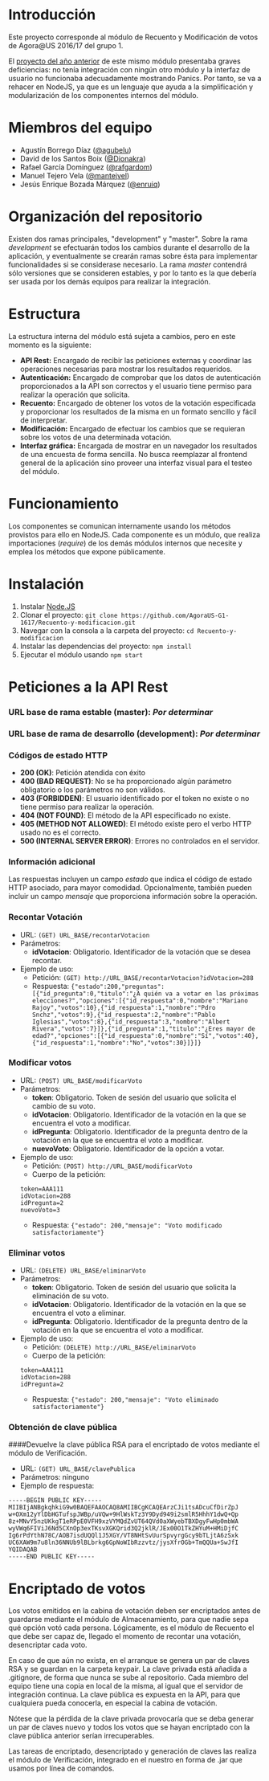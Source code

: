 # Introducción
Este proyecto corresponde al módulo de Recuento y Modificación de votos de Agora@US 2016/17 del grupo 1.

El [proyecto del año anterior](https://github.com/AgoraUS1516/G01) de este mismo módulo presentaba graves deficiencias: no tenía integración con ningún otro módulo y la interfaz de usuario no funcionaba adecuadamente mostrando Panics. Por tanto, se va a rehacer en NodeJS, ya que es un lenguaje que ayuda a la simplificación y modularización de los componentes internos del módulo.

# Miembros del equipo
- Agustín Borrego Díaz ([@agubelu](https://github.com/agubelu))
- David de los Santos Boix ([@Dionakra](https://github.com/Dionakra))
- Rafael García Domínguez ([@rafgardom](https://github.com/rafgardom))
- Manuel Tejero Vela ([@mantejvel](https://github.com/mantejvel))
- Jesús Enrique Bozada Márquez ([@enruiq](https://github.com/enruiq))

# Organización del repositorio
Existen dos ramas principales, "development" y "master". Sobre la rama *development* se efectuarán todos los cambios durante el desarrollo de la aplicación, y eventualmente se crearán ramas sobre ésta para implementar funcionalidades si se considerase necesario. La rama *master* contendrá sólo versiones que se consideren estables, y por lo tanto es la que debería ser usada por los demás equipos para realizar la integración.

# Estructura
La estructura interna del módulo está sujeta a cambios, pero en este momento es la siguiente:

- **API Rest:** Encargado de recibir las peticiones externas y coordinar las operaciones necesarias para mostrar los resultados requeridos.
- **Autenticación:** Encargado de comprobar que los datos de autenticación proporcionados a la API son correctos y el usuario tiene permiso para realizar la operación que solicita.
- **Recuento:** Encargado de obtener los votos de la votación especificada y proporcionar los resultados de la misma en un formato sencillo y fácil de interpretar.
- **Modificación:** Encargado de efectuar los cambios que se requieran sobre los votos de una determinada votación.
- **Interfaz gráfica:** Encargada de mostrar en un navegador los resultados de una encuesta de forma sencilla. No busca reemplazar al frontend general de la aplicación sino proveer una interfaz visual para el testeo del módulo.

# Funcionamiento
Los componentes se comunican internamente usando los métodos provistos para ello en NodeJS. Cada componente es un módulo, que realiza importaciones (*require*) de los demás módulos internos que necesite y emplea los métodos que expone públicamente.

# Instalación
1. Instalar [Node.JS](https://nodejs.org/es/)
2. Clonar el proyecto: `git clone https://github.com/AgoraUS-G1-1617/Recuento-y-modificacion.git`
3. Navegar con la consola a la carpeta del proyecto: `cd Recuento-y-modificacion`
4. Instalar las dependencias del proyecto: `npm install`
5. Ejecutar el módulo usando `npm start`

# Peticiones a la API Rest
### URL base de rama estable (master): *Por determinar*
### URL base de rama de desarrollo (development): *Por determinar*

### Códigos de estado HTTP
- **200 (OK)**: Petición atendida con éxito
- **400 (BAD REQUEST)**: No se ha proporcionado algún parámetro obligatorio o los parámetros no son válidos.
- **403 (FORBIDDEN)**: El usuario identificado por el token no existe o no tiene permiso para realizar la operación.
- **404 (NOT FOUND)**: El método de la API especificado no existe.
- **405 (METHOD NOT ALLOWED)**: El método existe pero el verbo HTTP usado no es el correcto.
- **500 (INTERNAL SERVER ERROR)**: Errores no controlados en el servidor.

### Información adicional
Las respuestas incluyen un campo *estado* que indica el código de estado HTTP asociado, para mayor comodidad. Opcionalmente, también pueden incluir un campo *mensaje* que proporciona información sobre la operación.

### Recontar Votación
- URL: `(GET) URL_BASE/recontarVotacion`
- Parámetros:
    - **idVotacion**: Obligatorio. Identificador de la votación que se desea recontar.
- Ejemplo de uso:
    - Petición: `(GET) http://URL_BASE/recontarVotacion?idVotacion=288`
    - Respuesta: 
    `{"estado":200,"preguntas":[{"id_pregunta":0,"titulo":"¿A quién va a votar en las próximas elecciones?","opciones":[{"id_respuesta":0,"nombre":"Mariano Rajoy","votos":10},{"id_respuesta":1,"nombre":"Pdro Snchz","votos":9},{"id_respuesta":2,"nombre":"Pablo Iglesias","votos":8},{"id_respuesta":3,"nombre":"Albert Rivera","votos":7}]},{"id_pregunta":1,"titulo":"¿Eres mayor de edad?","opciones":[{"id_respuesta":0,"nombre":"Sí","votos":40},{"id_respuesta":1,"nombre":"No","votos":30}]}]}`

### Modificar votos
- URL: `(POST) URL_BASE/modificarVoto`
- Parámetros:
    - **token**: Obligatorio. Token de sesión del usuario que solicita el cambio de su voto.
    - **idVotacion**: Obligatorio. Identificador de la votación en la que se encuentra el voto a modificar.
	- **idPregunta**: Obligatorio. Identificador de la pregunta dentro de la votación en la que se encuentra el voto a modificar.
    - **nuevoVoto**: Obligatorio. Identificador de la opción a votar.
- Ejemplo de uso:
    - Petición: `(POST) http://URL_BASE/modificarVoto`
	- Cuerpo de la petición: 
	```
	token=AAA111
	idVotacion=288
	idPregunta=2
	nuevoVoto=3
	```
    - Respuesta: `{"estado": 200,"mensaje": "Voto modificado satisfactoriamente"}`

### Eliminar votos
- URL: `(DELETE) URL_BASE/eliminarVoto`
- Parámetros:
  - **token**: Obligatorio. Token de sesión del usuario que solicita la eliminación de su voto.
  - **idVotacion**: Obligatorio. Identificador de la votación en la que se encuentra el voto a eliminar.
  - **idPregunta**: Obligatorio. Identificador de la pregunta dentro de la votación en la que se encuentra el voto a modificar.
- Ejemplo de uso:
    - Petición: `(DELETE) http://URL_BASE/eliminarVoto`
	- Cuerpo de la petición: 
	```
	token=AAA111
	idVotacion=288
	idPregunta=2
	```
    - Respuesta: `{"estado": 200,"mensaje": "Voto eliminado satisfactoriamente"}`

### Obtención de clave pública
####Devuelve la clave pública RSA para el encriptado de votos mediante el módulo de Verificación.
- URL: `(GET) URL_BASE/clavePublica`
- Parámetros: ninguno
- Ejemplo de respuesta:
```
-----BEGIN PUBLIC KEY-----
MIIBIjANBgkqhkiG9w0BAQEFAAOCAQ8AMIIBCgKCAQEArzCJi1tsADcuCfDirZpJ
w+OXm12yYlDbHGTufspJWBp/uVQw+9HlWskTz3Y9Dyd949i2smlR5HhhY1dwQ+Qp
8z+MNvY5nzUKkgT1eRPpE0VFH9xzVYMQdZvUT64QVd0aXWyebTBXDgyFwHp0mbWA
wyVWq6FIViJ6Nd5CXnOp3exTKsvXGKQrid3Q2jklR/JEx00O1TkZHYuM+HMiDjfC
Ig6rPdYthN78C/AOB7isdUQQl1J5XGY/VT8NHtSvUurSpvyrgGcy9bTLjtA6zSxk
UC6XAW9m7u8ln36NNUb9lBLbrkg6GpNoWIbRzzvtz/jysXfrOGb+TmQQUa+SwJfI
YQIDAQAB
-----END PUBLIC KEY-----
```

# Encriptado de votos
Los votos emitidos en la cabina de votación deben ser encriptados antes de guardarse mediante el módulo de Almacenamiento, para que nadie sepa qué opción votó cada persona. Lógicamente, es el módulo de Recuento el que debe ser capaz de, llegado el momento de recontar una votación, desencriptar cada voto.

En caso de que aún no exista, en el arranque se genera un par de claves RSA y se guardan en la carpeta keypair. La clave privada está añadida a .gitignore, de forma que nunca se sube al repositorio. Cada miembro del equipo tiene una copia en local de la misma, al igual que el servidor de integración continua. La clave pública es expuesta en la API, para que cualquiera pueda conocerla, en especial la cabina de votación.

Nótese que la pérdida de la clave privada provocaría que se deba generar un par de claves nuevo y todos los votos que se hayan encriptado con la clave pública anterior serían irrecuperables.

Las tareas de encriptado, desencriptado y generación de claves las realiza el módulo de Verificación, integrado en el nuestro en forma de .jar que usamos por línea de comandos.
